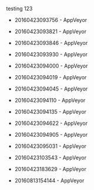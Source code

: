 testing 123

* 20160423093756 - AppVeyor
* 20160423093821 - AppVeyor
* 20160423093846 - AppVeyor
* 20160423093930 - AppVeyor
* 20160423094000 - AppVeyor
* 20160423094019 - AppVeyor
* 20160423094045 - AppVeyor
* 20160423094110 - AppVeyor
* 20160423094135 - AppVeyor
* 20160423094622 - AppVeyor
* 20160423094905 - AppVeyor

* 20160423095031 - AppVeyor
* 20160423103543 - AppVeyor
* 20160423183629 - AppVeyor
* 20160813154144 - AppVeyor